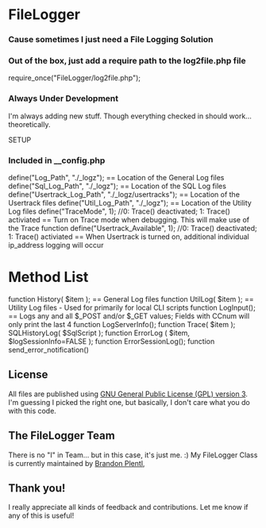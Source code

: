 # FileLogger
### Cause sometimes I just need a File Logging Solution

### Out of the box, just add a require path to the log2file.php file
require_once("FileLogger/log2file.php");

### Always Under Development
I'm always adding new stuff. Though everything checked in should work... theoretically.

SETUP
### Included in __config.php
define("Log_Path",              "./_logz");
    == Location of the General Log files
define("Sql_Log_Path",          "./_logz");
    == Location of the SQL Log files
define("Usertrack_Log_Path",    "./_logz/usertracks");
    == Location of the Usertrack files
define("Util_Log_Path",         "./_logz");
    == Location of the Utility Log files
define("TraceMode",             1);	          //0: Trace() deactivated; 1: Trace() activiated
    == Turn on Trace mode when debugging. This will make use of the Trace function
define("Usertrack_Available",   1);	          //0: Trace() deactivated; 1: Trace() activiated
    == When Usertrack is turned on, additional individual ip_address logging will occur

# Method List ###
function History( $item );
    == General Log files
function UtilLog( $item );
    == Utility Log files - Used for primarily for local CLI scripts
function LogInput();
    == Logs any and all $_POST and/or $_GET values; Fields with CCnum will only print the last 4
function LogServerInfo();
function Trace( $item );
SQLHistoryLog( $SqlScript );
function ErrorLog ( $item, $logSessionInfo=FALSE );
function ErrorSessionLog();
function send_error_notification()

## License

All files are published using [GNU General Public License (GPL) version 3](https://www.gnu.org/licenses/license-list.html#GNUGPL).
I'm guessing I picked the right one, but basically, I don't care what you do with this code.


## The FileLogger Team

There is no "I" in Team... but in this case, it's just me. :) My FileLogger Class is currently maintained by [Brandon Plentl](https://github.com/MrPlentl),

## Thank you!

I really appreciate all kinds of feedback and contributions. Let me know if any of this is useful!